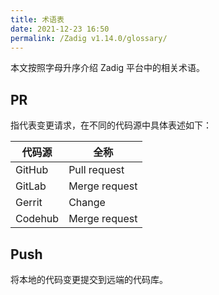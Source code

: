 ```yaml
---
title: 术语表
date: 2021-12-23 16:50
permalink: /Zadig v1.14.0/glossary/
---
```


<!--
1. 术语表积累尚少，目前不适合推出
2. 先删除文件夹前面的序号，不参与文档站内容排版
3. 保留 Markdown 文件，日常可持续积累补充
-->

本文按照字母升序介绍 Zadig 平台中的相关术语。

## PR

指代表变更请求，在不同的代码源中具体表述如下：

| 代码源 | 全称 | 
|-------- | ---- |
| GitHub | Pull request |
| GitLab | Merge request |
| Gerrit | Change |
| Codehub | Merge request |

## Push

将本地的代码变更提交到远端的代码库。
